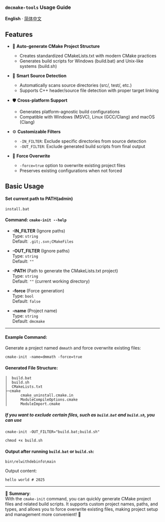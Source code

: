 ### `dmcmake-tools` Usage Guide

**English** · [简体中文](./README.zh-CN.md) 

## Features

- 🚀 **Auto-generate CMake Project Structure**
  - Creates standardized CMakeLists.txt with modern CMake practices
  - Generates build scripts for Windows (build.bat) and Unix-like systems (build.sh)
  
- 🔧 **Smart Source Detection**
  - Automatically scans source directories (src/, test/, etc.)
  - Supports C++ header/source file detection with proper target linking
  
- 🛡️ **Cross-platform Support**
  - Generates platform-agnostic build configurations
  - Compatible with Windows (MSVC), Linux (GCC/Clang) and macOS (Clang)

- ⚙️ **Customizable Filters**
  - `-IN_FILTER`: Exclude specific directories from source detection
  - `-OUT_FILTER`: Exclude generated build scripts from final output

- 🔄 **Force Overwrite**
  - `-force=true` option to overwrite existing project files
  - Preserves existing configurations when not forced

## Basic Usage

#### Set current path to PATH(admin)

```shell
install.bat
```

#### Command: `cmake-init --help`

- **-IN_FILTER** (Ignore paths)  
  Type: `string`  
  Default: `.git;.svn;CMakeFiles`  
- **-OUT_FILTER** (Ignore paths)  
  Type: `string`  
  Default: `""`  

- **-PATH** (Path to generate the CMakeLists.txt project)  
  Type: `string`  
  Default: `""` (current working directory)

- **-force** (Force generation)  
  Type: `bool`  
  Default: `false`

- **-name** (Project name)  
  Type: `string`  
  Default: `dmcmake`

---

#### Example Command:  
Generate a project named `dmmath` and force overwrite existing files:

```shell
cmake-init -name=dmmath -force=true
```

#### Generated File Structure:

```
│  build.bat
│  build.sh
│  CMakeLists.txt
├─cmake
│      cmake_uninstall.cmake.in
│      ModuleCompileOptions.cmake
│      ModuleImport.cmake
```

##### If you want to exclude certain files, such as `build.bat` and `build.sh`, you can use

```
cmake-init -OUT_FILTER="build.bat;build.sh"
```


```shell
chmod +x build.sh
```

#### Output after running `build.bat` or `build.sh`:

```
bin\relwithdebinfo\main
```

Output content:

```
hello world # 2025
```

--- 

🎉 **Summary**:  
With the `cmake-init` command, you can quickly generate CMake project files and related build scripts. It supports custom project names, paths, and types, and allows you to force overwrite existing files, making project setup and management more convenient! 🚀
